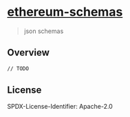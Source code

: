 # [ethereum-schemas](#)

> json schemas

## Overview

```bash
// TODO
```

## License

SPDX-License-Identifier: Apache-2.0
